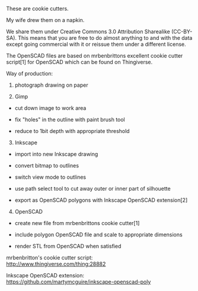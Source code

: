 These are cookie cutters.

My wife drew them on a napkin.

We share them under Creative Commons 3.0 Attribution Sharealike (CC-BY-SA).
This means that you are free to do almost anything to and with the data
except going commercial with it or reissue them under a different license.

The OpenSCAD files are based on mrbenbrittons excellent cookie cutter script[1]
for OpenSCAD which can be found on Thingiverse.

Way of production:

1. photograph drawing on paper

2. Gimp

 - cut down image to work area

 - fix "holes" in the outline with paint brush tool

 - reduce to 1bit depth with appropriate threshold

3. Inkscape

 - import into new Inkscape drawing

 - convert bitmap to outlines

 - switch view mode to outlines

 - use path select tool to cut away outer or inner part of silhouette

 - export as OpenSCAD polygons with Inkscape OpenSCAD extension[2]

4. OpenSCAD

 - create new file from mrbenbrittons cookie cutter[1]

 - include polygon OpenSCAD file and scale to appropriate dimensions

 - render STL from OpenSCAD when satisfied


mrbenbritton's cookie cutter script:
    http://www.thingiverse.com/thing:28882

Inkscape OpenSCAD extension:
    https://github.com/martymcguire/inkscape-openscad-poly
